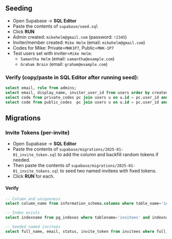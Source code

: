 ## Seeding
- Open Supabase → **SQL Editor**
- Paste the contents of `supabase/seed.sql`
- Click **RUN**
- Admin created: `mikehelm@gmail.com` (password: `!2345`)
- Inviter/member created: `Mike Helm` (email: `mikehelm@gmail.com`)
- Codes for Mike: Private=`MHK1P7`, Public=`MHK-1P7`
- Test users set with inviter=`Mike Helm`:
  - `Samantha Helm` (email: `samantha@example.com`)
  - `Graham Brain` (email: `graham@example.com`)

### Verify (copy/paste in SQL Editor after running seed):
```sql
select email, role from admins;
select email, display_name, inviter_user_id from users order by created_at desc;
select code from private_codes pc join users u on u.id = pc.user_id and u.email='mikehelm@gmail.com';
select code from public_codes  pc join users u on u.id = pc.user_id and u.email='mikehelm@gmail.com';
```

## Migrations

### Invite Tokens (per-invite)
- Open Supabase → **SQL Editor**
- Paste the contents of `supabase/migrations/2025-01-01_invite_token.sql` to add the column and backfill random tokens if needed.
- Then paste the contents of `supabase/migrations/2025-01-01_invite_tokens.sql` to seed two named invitees with fixed tokens.
- Click **RUN** for each.

#### Verify
```sql
-- Column and uniqueness
select column_name from information_schema.columns where table_name='invitees' and column_name='invite_token';

-- Index exists
select indexname from pg_indexes where tablename='invitees' and indexname='invitees_invite_token_key';

-- Seeded named invitees
select full_name, email, status, invite_token from invitees where full_name in ('Samantha Helm','Graham Brain');
